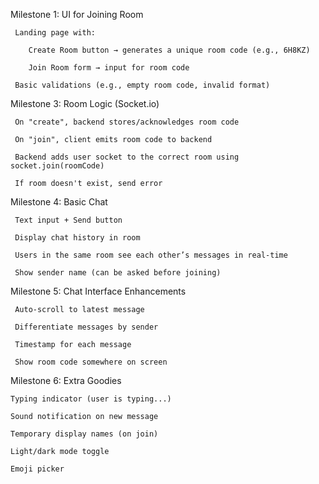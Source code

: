 Milestone 1: UI for Joining Room

     Landing page with:

        Create Room button → generates a unique room code (e.g., 6H8KZ)

        Join Room form → input for room code

     Basic validations (e.g., empty room code, invalid format)


Milestone 3: Room Logic (Socket.io)

     On "create", backend stores/acknowledges room code

     On "join", client emits room code to backend

     Backend adds user socket to the correct room using socket.join(roomCode)

     If room doesn't exist, send error


Milestone 4: Basic Chat

     Text input + Send button

     Display chat history in room

     Users in the same room see each other’s messages in real-time

     Show sender name (can be asked before joining)


Milestone 5: Chat Interface Enhancements

     Auto-scroll to latest message

     Differentiate messages by sender

     Timestamp for each message

     Show room code somewhere on screen


Milestone 6: Extra Goodies

    Typing indicator (user is typing...)

    Sound notification on new message

    Temporary display names (on join)

    Light/dark mode toggle

    Emoji picker

